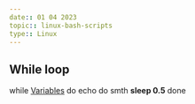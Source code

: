 ```yaml
---
date:: 01 04 2023
topic:: linux-bash-scripts
type:: Linux
---
```

## While loop
while [Variables](/obisdian_ntoes/scriptss/Variables.md)
do
	echo do smth
	**sleep 0.5**
done